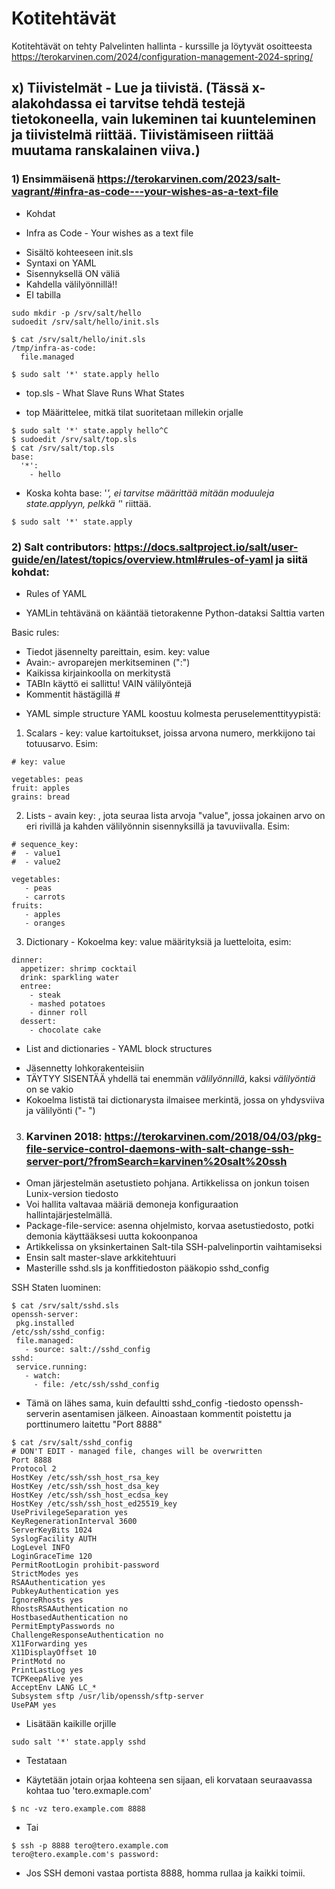# Kotitehtävät

Kotitehtävät on tehty Palvelinten hallinta - kurssille ja löytyvät osoitteesta https://terokarvinen.com/2024/configuration-management-2024-spring/


## x) Tiivistelmät - Lue ja tiivistä. (Tässä x-alakohdassa ei tarvitse tehdä testejä tietokoneella, vain lukeminen tai kuunteleminen ja tiivistelmä riittää. Tiivistämiseen riittää muutama ranskalainen viiva.)

### 1) Ensimmäisenä https://terokarvinen.com/2023/salt-vagrant/#infra-as-code---your-wishes-as-a-text-file
- Kohdat
* Infra as Code - Your wishes as a text file
- Sisältö kohteeseen init.sls
- Syntaxi on YAML
- Sisennyksellä ON väliä
- Kahdella välilyönnillä!!
- EI tabilla

```
sudo mkdir -p /srv/salt/hello
sudoedit /srv/salt/hello/init.sls
```

```
$ cat /srv/salt/hello/init.sls
/tmp/infra-as-code:
  file.managed

$ sudo salt '*' state.apply hello
```

* top.sls - What Slave Runs What States
- top Määrittelee, mitkä tilat suoritetaan millekin orjalle

```
$ sudo salt '*' state.apply hello^C
$ sudoedit /srv/salt/top.sls
$ cat /srv/salt/top.sls
base:
  '*':
    - hello
```

- Koska kohta base: '*', ei tarvitse määrittää mitään moduuleja state.applyyn, pelkkä '*' riittää.

```
$ sudo salt '*' state.apply
```

### 2) Salt contributors: https://docs.saltproject.io/salt/user-guide/en/latest/topics/overview.html#rules-of-yaml ja siitä kohdat:
* Rules of YAML
- YAMLin tehtävänä on kääntää tietorakenne Python-dataksi Salttia varten

Basic rules:
- Tiedot jäsennelty pareittain, esim. key: value
- Avain:- avroparejen merkitseminen (":")
- Kaikissa kirjainkoolla on merkitystä
- TABIn käyttö ei sallittu! VAIN välilyöntejä
- Kommentit hästägillä #


* YAML simple structure
YAML koostuu kolmesta peruselementtityypistä:

1) Scalars - key: value  kartoitukset, joissa arvona numero, merkkijono tai totuusarvo. Esim:

```
# key: value

vegetables: peas
fruit: apples
grains: bread
```

2) Lists - avain key: , jota seuraa lista arvoja "value", jossa jokainen arvo on eri rivillä ja kahden välilyönnin sisennyksillä ja tavuviivalla. Esim:

```
# sequence_key:
#  - value1
#  - value2

vegetables:
   - peas
   - carrots
fruits:
   - apples
   - oranges
```

3) Dictionary - Kokoelma key: value määrityksiä ja luetteloita, esim:

```
dinner:
  appetizer: shrimp cocktail
  drink: sparkling water
  entree:
    - steak
    - mashed potatoes
    - dinner roll
  dessert:
    - chocolate cake
```


* List and dictionaries - YAML block structures

- Jäsennetty lohkorakenteisiin
- TÄYTYY SISENTÄÄ yhdellä tai enemmän _välilyönnillä_, kaksi _välilyöntiä_ on se vakio
- Kokoelma lististä tai dictionarysta ilmaisee merkintä, jossa on yhdysviiva ja välilyönti ("- ")

3) ### Karvinen 2018: https://terokarvinen.com/2018/04/03/pkg-file-service-control-daemons-with-salt-change-ssh-server-port/?fromSearch=karvinen%20salt%20ssh
- Oman järjestelmän asetustieto pohjana. Artikkelissa on jonkun toisen Lunix-version tiedosto
- Voi hallita valtavaa määriä demoneja konfiguraation hallintajärjestelmällä.
- Package-file-service: asenna ohjelmisto, korvaa asetustiedosto, potki demonia käyttääksesi uutta kokoonpanoa
- Artikkelissa on yksinkertainen Salt-tila SSH-palvelinportin vaihtamiseksi
- Ensin salt master-slave arkkitehtuuri
- Masterille sshd.sls ja konffitiedoston pääkopio sshd_config

SSH Staten luominen:

```
$ cat /srv/salt/sshd.sls
openssh-server:
 pkg.installed
/etc/ssh/sshd_config:
 file.managed:
   - source: salt://sshd_config
sshd:
 service.running:
   - watch:
     - file: /etc/ssh/sshd_config
```

- Tämä on lähes sama, kuin defaultti sshd_config -tiedosto openssh-serverin asentamisen jälkeen. Ainoastaan kommentit poistettu ja porttinumero laitettu "Port 8888"

```
$ cat /srv/salt/sshd_config
# DON'T EDIT - managed file, changes will be overwritten
Port 8888
Protocol 2
HostKey /etc/ssh/ssh_host_rsa_key
HostKey /etc/ssh/ssh_host_dsa_key
HostKey /etc/ssh/ssh_host_ecdsa_key
HostKey /etc/ssh/ssh_host_ed25519_key
UsePrivilegeSeparation yes
KeyRegenerationInterval 3600
ServerKeyBits 1024
SyslogFacility AUTH
LogLevel INFO
LoginGraceTime 120
PermitRootLogin prohibit-password
StrictModes yes
RSAAuthentication yes
PubkeyAuthentication yes
IgnoreRhosts yes
RhostsRSAAuthentication no
HostbasedAuthentication no
PermitEmptyPasswords no
ChallengeResponseAuthentication no
X11Forwarding yes
X11DisplayOffset 10
PrintMotd no
PrintLastLog yes
TCPKeepAlive yes
AcceptEnv LANG LC_*
Subsystem sftp /usr/lib/openssh/sftp-server
UsePAM yes
```

- Lisätään kaikille orjille

```
sudo salt '*' state.apply sshd
```

- Testataan
* Käytetään jotain orjaa kohteena sen sijaan, eli korvataan seuraavassa kohtaa tuo 'tero.exmaple.com'

```
$ nc -vz tero.example.com 8888
```

- Tai

```
$ ssh -p 8888 tero@tero.example.com
tero@tero.example.com's password:
```

- Jos SSH demoni vastaa portista 8888, homma rullaa ja kaikki toimii.


